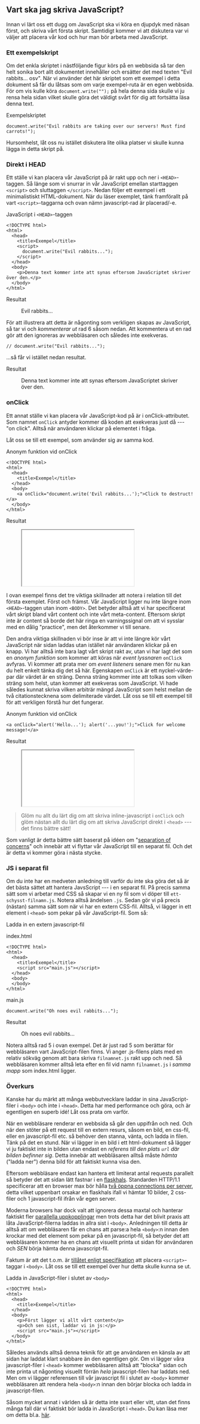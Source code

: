 ## Vart ska jag skriva JavaScript?

Innan vi lärt oss ett dugg om JavaScript ska vi köra en djupdyk med näsan först, och skriva vårt första skript. Samtidigt kommer vi att diskutera var vi väljer att placera vår kod och hur man bör arbeta med JavaScript.

### Ett exempelskript

Om det enkla skriptet i nästföljande figur körs på en webbsida så tar den helt sonika bort allt dokumentet innehåller och ersätter det med texten "Evil rabbits... osv". När vi använder det här skriptet som ett exempel i detta dokument så får du låtsas som om varje exempel-ruta är en egen webbsida. För om vis kulle köra `document.write("");` på hela denna sida skulle vi ju rensa hela sidan vilket skulle göra det väldigt svårt för dig att fortsätta läsa denna text.

Exempelskriptet

    document.write("Evil rabbits are taking over our servers! Must find carrots!");

Hursomhelst, låt oss nu istället diskutera lite olika platser vi skulle kunna lägga in detta skript på.

### Direkt i HEAD

Ett ställe vi kan placera vår JavaScript på är rakt upp och ner i `<HEAD>`-taggen. Så länge som vi snurrar in vår JavaScript emellan starttaggen `<script>` och sluttaggen `</script>`. Nedan följer ett exempel i ett minimalistiskt HTML-dokument. När du läser exemplet, tänk framförallt på vart `<script>`-taggarna och ovan nämn javascript-rad är placerad/-e.

JavaScript i `<HEAD>`-taggen

    <!DOCTYPE html>
    <html>
      <head>
        <title>Exempel</title> 
        <script>
          document.write("Evil rabbits...");
        </script>
      </head>
      <body>
        <p>Denna text kommer inte att synas eftersom JavaScriptet skriver över den.</p>
      </body>
    </html>

Resultat

<figure>
Evil rabbits...
</figure>

För att illustrera att detta är någonting som verkligen skapas av JavaScript, så tar vi och _kommenterar ut_ rad 6 såsom nedan. Att kommentera ut en rad gör att den ignoreras av webbläsaren och således inte exekveras.
    
    // document.write("Evil rabbits...");

...så får vi istället nedan resultat.

Resultat

<figure>
Denna text kommer inte att synas eftersom JavaScriptet skriver över den.
</figure>

### onClick

Ett annat ställe vi kan placera vår JavaScript-kod på är i onClick-attributet. Som namnet `onClick` antyder kommer då koden att exekveras just då --- "on click". Alltså när användaren klickar på elementet i fråga.

Låt oss se till ett exempel, som använder sig av samma kod.

Anonym funktion vid onClick

    <!DOCTYPE html>
    <html>
      <head>
        <title>Exempel</title> 
      </head>
      <body>
        <a onClick="document.write('Evil rabbits...');">Click to destruct!</a>
      </body>
    </html>

Resultat

<figure class="exempel">
  <iframe src="examples/js-onclick"></iframe>
</figure>

I ovan exempel finns det tre viktiga skillnader att notera i relation till det första exemplet. Först och främst. Vår JavaScript ligger nu inte längre inom `<HEAD>`-taggen utan inom `<BODY>`. Det betyder alltså att vi har specificerat vårt skript bland vårt content och inte vårt meta-content. Eftersom skript inte är content så borde det här ringa en varningssignal om att vi sysslar med en dålig "practice", men det återkommer vi till senare.

Den andra viktiga skillnaden vi bör inse är att vi inte längre kör vårt JavaScript när sidan laddas utan istället när användaren klickar på en knapp. Vi har alltså inte bara lagt vårt skript rakt av, utan vi har lagt det som en _anonym funktion_ som kommer att köras när _event lyssnaren_ `onClick` avfyras. Vi kommer att prata mer om _event listeners_ senare men för nu kan du helt enkelt tänka dig det så här. Egenskapen `onClick` är ett nyckel-värde-par där värdet är en sträng. Denna sträng kommer inte att tolkas som vilken sträng som helst, utan kommer att exekveras som JavaScript. Vi hade således kunnat skriva vilken arbiträr mängd JavaScript som helst mellan de två citationstecknena som delimiterade värdet. Låt oss se till ett exempel till för att verkligen förstå hur det fungerar.

Anonym funktion vid onClick

    <a onClick="alert('Hello...'); alert('...you!');">Click for welcome message!</a>

Resultat

<figure class="exempel">
  <iframe src="examples/js-onclick-2"></iframe>
</figure>

> Glöm nu allt du lärt dig om att skriva inline-javascript i `onClick` och glöm nästan allt du lärt dig om att skriva JavaScript direkt i `<head>` --- det finns bättre sätt!

Som vanligt är detta bättre sätt baserat på idéen om "[separation of concerns][0]" och innebär att vi flyttar vår JavaScript till en separat fil. Och det är detta vi kommer göra i nästa stycke.

### JS i separat fil

Om du inte har en medveten anledning till varför du inte ska göra det så är det bästa sättet att hantera JavsScript --- i en separat fil. På precis samma sätt som vi arbetar med CSS så skapar vi en ny fil som vi döper till `ett-schysst-filnamn.js`. Notera alltså ändelsen `.js`. Sedan gör vi på precis (nästan) samma sätt som när vi har en extern CSS-fil. Alltså, vi lägger in ett element i `<head>` som pekar på vår JavaScript-fil. Som så:

Ladda in en extern javascript-fil

index.html

    <!DOCTYPE html>
    <html>
      <head>
        <title>Exempel</title> 
        <script src="main.js"></script>
      </head>
      <body>
      </body>
    </html>

main.js

    document.write("Oh noes evil rabbits...");

Resultat

<figure>
Oh noes evil rabbits...
</figure>

Notera alltså rad 5 i ovan exempel. Det är just rad 5 som berättar för webbläsaren vart JavaScript-filen finns. Vi anger .js-filens plats med en relativ sökväg genom att bara skriva `filnamnet.js` rakt upp och ned. Så webbläsaren kommer alltså leta efter en fil vid namn `filnamnet.js` i _samma mapp_ som index.html ligger.


### Överkurs

Kanske har du märkt att många webbutvecklare laddar in sina JavaScript-filer i `<body>` och inte i `<head>`. Detta har med performance och göra, och är egentligen en superb idé! Låt oss prata om varför.

När en webbläsare renderar en webbsida så går den uppifrån och ned. Och när den stöter på ett request till en extern resurs, såsom en bild, en css-fil, eller en javascript-fil etc. så behöver den stanna, vänta, och ladda in filen. Tänk på det en stund. När vi lägger in en bild i ett html-dokument så lägger vi ju faktiskt inte in bilden utan endast en _referens till den plats `url` där bilden befinner sig_. Detta innebär att webbläsaren alltså måste _hämta_ ("ladda ner") denna bild för att faktiskt kunna visa den.

Eftersom webbläsare endast kan hantera ett limiterat antal requests parallelt så betyder det att sidan lätt fastnar i en [flaskhals][1]. Standarden HTTP/1.1 specificerar att en browser max bör hålla [två öppna connections per server][2], detta vilket uppenbart orsakar en flaskhals ifall vi hämtar 10 bilder, 2 css-filer och 1 javascript-fil ifrån vår egen server.

Moderna browsers har dock valt att ignorera dessa maxtal och hanterar faktiskt fler [parallella uppkopplingar][3] men trots detta har det blivit praxis att låta JavaScript-filerna laddas in allra sist i `<body>`. Anledningen till detta är alltså att om webbläsaren får en chans att parse:a hela `<body>`:n innan den krockar med det element som pekar på en javascript-fil, så betyder det att webbläsaren kommer ha en chans att visuellt printa ut sidan för användaren och _SEN_ börja hämta denna javascript-fil.

Faktum är att det t.o.m. är [tillåtet enligt specifikation][4] att placera `<script>`-taggar i `<body>`. Låt oss se till ett exempel över hur detta skulle kunna se ut.

Ladda in JavaScript-filer i slutet av `<body>`

```markup
<!DOCTYPE html>
<html>
  <head>
    <title>Exempel</title> 
  </head>
  <body>
    <p>Först lägger vi allt vårt content</p>
    <p>Och sen sist, laddar vi in js:</p>
    <script src="main.js"></script>
  </body>
</html>
```

Således används alltså denna teknik för att ge användaren en känsla av att sidan har laddat klart snabbare än den egentligen gör. Om vi lägger våra javascript-filer i `<head>` kommer webbläsaren alltså att "blocka" sidan och inte printa ut någonting visuellt förrän _hela_ javascript-filen har laddats ned. Men om vi lägger referensen till vår javascript fil i slutet av `<body>` kommer webbläsaren att rendera hela `<body>`:n innan den börjar blocka och ladda in javascript-filen.

Såsom mycket annat i världen så är detta inte svart eller vitt, utan det finns många fall där vi faktiskt bör ladda in JavaScript i `<head>`. Du kan läsa mer om detta bl.a. [här][5].


[0]: http://en.wikipedia.org/wiki/Separation_of_concerns
[1]: http://en.wikipedia.org/wiki/Bottleneck
[2]: http://www.stevesouders.com/blog/2008/03/20/roundup-on-parallel-connections/
[3]: http://www.browserscope.org/?category=network&v=top
[4]: http://www.w3schools.com/js/js_howto.asp
[5]: http://stackoverflow.com/questions/14328449/when-do-you-put-javascript-in-body-when-in-head-and-when-use-doc-load